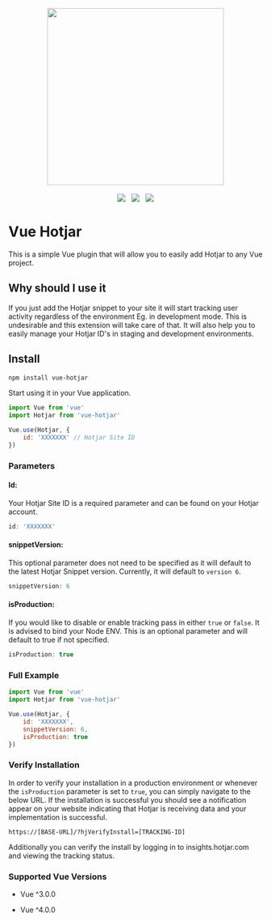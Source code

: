 


<p align="center">
  <img width="350" src="https://i.imgur.com/0QaBxJ9.png">
  <br>
  <br>
  <span>
    <img src="https://travis-ci.org/henk-badenhorst/vue-hotjar.svg?branch=master">
  </span>
  &nbsp;
  <span>
    <img src="https://coveralls.io/repos/github/henk-badenhorst/vue-hotjar/badge.svg?branch=master">
  </span>
  &nbsp;
  <span>
    <img src="https://img.shields.io/badge/code%20style-standard-brightgreen.svg">
  </span>
</p>

# Vue Hotjar

This is a simple Vue plugin that will allow you to easily add Hotjar to any Vue project.

## Why should I use it

If you just add the Hotjar snippet to your site it will start tracking user activity regardless of the environment Eg. in development mode. This is undesirable and this extension will take care of that. It will also help you to easily manage your Hotjar ID's in staging and development environments.

## Install

```bash
npm install vue-hotjar
```

Start using it in your Vue application.

```js
import Vue from 'vue'
import Hotjar from 'vue-hotjar'

Vue.use(Hotjar, {
    id: 'XXXXXXX' // Hotjar Site ID
})
```

### Parameters

#### Id:

Your Hotjar Site ID is a required parameter and can be found on your Hotjar account.

```js 
id: 'XXXXXXX' 
```

#### snippetVersion:

This optional parameter does not need to be specified as it will default to the latest Hotjar Snippet version. Currently, it will default to `version 6`.

```js 
snippetVersion: 6 
```

#### isProduction:

If you would like to disable or enable tracking pass in either `true` or `false`. It is advised to bind your Node ENV. This is an optional parameter and will default to true if not specified.

```js 
isProduction: true 
```

### Full Example

```js
import Vue from 'vue'
import Hotjar from 'vue-hotjar'

Vue.use(Hotjar, {
    id: 'XXXXXXX',
    snippetVersion: 6,
    isProduction: true 
})
```

### Verify Installation

In order to verify your installation in a production environment or whenever the `isProduction` parameter is set to `true`, you can simply navigate to the below URL. If the installation is successful you should see a notification appear on your website indicating that Hotjar is receiving data and your implementation is successful.

```https://[BASE-URL]/?hjVerifyInstall=[TRACKING-ID]```

Additionally you can verify the install by logging in to insights.hotjar.com and viewing the tracking status.


### Supported Vue Versions

* Vue ^3.0.0

* Vue ^4.0.0

